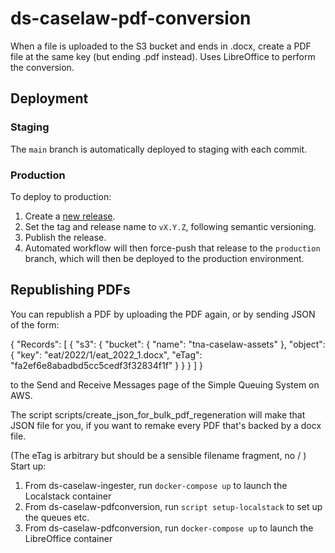 # ds-caselaw-pdf-conversion

When a file is uploaded to the S3 bucket and ends in .docx, create a PDF file at the same key (but ending .pdf instead).
Uses LibreOffice to perform the conversion.

## Deployment

### Staging

The `main` branch is automatically deployed to staging with each commit.

### Production

To deploy to production:

1. Create a [new release](https://github.com/nationalarchives/ds-caselaw-pdf-conversion/releases).
2. Set the tag and release name to `vX.Y.Z`, following semantic versioning.
3. Publish the release.
4. Automated workflow will then force-push that release to the `production` branch, which will then be deployed to
   the production environment.

## Republishing PDFs

You can republish a PDF by uploading the PDF again, or by sending JSON of the form:

{
  "Records": [
    {
      "s3": {
        "bucket": {
          "name": "tna-caselaw-assets"
        },
        "object": {
          "key": "eat/2022/1/eat_2022_1.docx",
          "eTag": "fa2ef6e8abadbd5cc5cedf3f32834f1f"
        }
      }
    }
 ]
}

to the Send and Receive Messages page of the Simple Queuing System on AWS.

The script scripts/create_json_for_bulk_pdf_regeneration will make that JSON
file for you, if you want to remake every PDF that's backed by a docx file.

(The eTag is arbitrary but should be a sensible filename fragment, no / )
Start up:

1. From ds-caselaw-ingester, run `docker-compose up` to launch the Localstack container
2. From ds-caselaw-pdfconversion, run `script setup-localstack` to set up the queues etc.
3. From ds-caselaw-pdfconversion, run `docker-compose up` to launch the LibreOffice container
